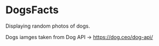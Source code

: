 # DogsFacts

Displaying random photos of dogs.

Dogs iamges taken from Dog API -> https://dog.ceo/dog-api/